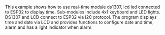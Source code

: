 This example shows how to use real-time module ds1307, lcd led connected to ESP32 to display time. Sub-modules include 4x1 keyboard and LED lights.
DS1307 and LCD connect to ESP32 via I2C protocol. 
The program displays time and date via LCD and provides functions to configure date and time, alarm and has a light indicator when alarm.
